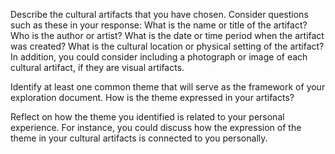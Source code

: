 Describe the cultural artifacts that you have chosen. Consider questions such as these in your response: What is the name or title of the artifact? Who is
the author or artist? What is the date or time period when the artifact was created? What is the cultural location or physical setting of the artifact? In
addition, you could consider including a photograph or image of each cultural artifact, if they are visual artifacts.



Identify at least one common theme that will serve as the framework of your exploration document. How is the theme expressed in your artifacts?



Reflect on how the theme you identified is related to your personal experience. For instance, you could discuss how the expression of the theme in your
cultural artifacts is connected to you personally.

